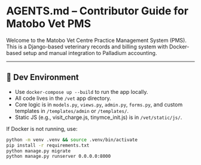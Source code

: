 # AGENTS.md – Contributor Guide for Matobo Vet PMS

Welcome to the Matobo Vet Centre Practice Management System (PMS). This is a Django-based veterinary records and billing system with Docker-based setup and manual integration to Palladium accounting.

---

## 🔧 Dev Environment

- Use `docker-compose up --build` to run the app locally.
- All code lives in the `/vet` app directory.
- Core logic is in `models.py`, `views.py`, `admin.py`, `forms.py`, and custom templates in `/templates/admin` or `/templates/`.
- Static JS (e.g., visit_charge.js, tinymce_init.js) is in `/vet/static/js/`.

If Docker is not running, use:
```bash
python -m venv .venv && source .venv/bin/activate
pip install -r requirements.txt
python manage.py migrate
python manage.py runserver 0.0.0.0:8000
